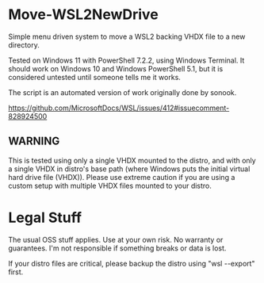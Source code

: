 # Move-WSL2NewDrive
Simple menu driven system to move a WSL2 backing VHDX file to a new directory.

Tested on Windows 11 with PowerShell 7.2.2, using Windows Terminal. It should work on Windows 10 and Windows PowerShell 5.1, but it is considered untested until someone tells me it works.

The script is an automated version of work originally done by sonook.

https://github.com/MicrosoftDocs/WSL/issues/412#issuecomment-828924500


## WARNING

This is tested using only a single VHDX mounted to the distro, and with only a single VHDX in distro's base path (where Windows puts the initial virtual hard drive file (VHDX)). Please use extreme caution if you are using a custom setup with multiple VHDX files mounted to your distro.


# Legal Stuff

The usual OSS stuff applies. Use at your own risk. No warranty or guarantees. I'm not responsible if something breaks or data is lost.

If your distro files are critical, please backup the distro using "wsl --export" first.
